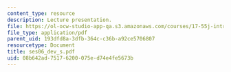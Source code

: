 ```yaml
---
content_type: resource
description: Lecture presentation.
file: https://ol-ocw-studio-app-qa.s3.amazonaws.com/courses/17-55j-introduction-to-latin-american-studies-fall-2006/08b642ad75176200075ed74e4fe5673b_ses06_dev_s.pdf
file_type: application/pdf
parent_uid: 193dfd8a-3dfb-364c-c36b-a92ce5706807
resourcetype: Document
title: ses06_dev_s.pdf
uid: 08b642ad-7517-6200-075e-d74e4fe5673b
---
```

